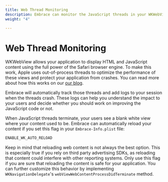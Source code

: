 ```yaml
---
title: Web Thread Monitoring
description: Embrace can monitor the JavaScript threads in your WKWebViews
weight: "4"

---
```

# Web Thread Monitoring

WKWebView allows your application to display HTML and JavaScript content using the full power of the Safari browser engine. To make this work, Apple uses out-of-process threads to optimize the performance of these views and protect your application from crashes. You can read more about how this works on our [our blog](https://blog.embrace.io/webview-thread-terminations/).

Embrace will automatically track those threads and add logs to your session when the threads crash. These logs can help you understand the impact to your users and decide whether you should work on improving the JavaScript code or not.

When JavaScript threads terminate, your users see a blank white view where your content used to be. Embrace can automatically reload your content if you set this flag in your `Embrace-Info.plist` file:

```sh
ENABLE_WK_AUTO_RELOAD
```

Keep in mind that reloading web content is not always the best option. This is especially true if you rely on third party advertising SDKs, as reloading that content could interfere with other reporting systems. Only use this flag if you are sure that reloading the content is safe for your application. You can further customize this behavior by implementing `WKNavigationDelegate`'s `webViewWebContentProcessDidTerminate` method.